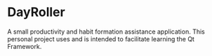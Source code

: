 # DayRoller
A small productivity and habit formation assistance application. This personal project uses and is intended to facilitate learning the Qt Framework.
